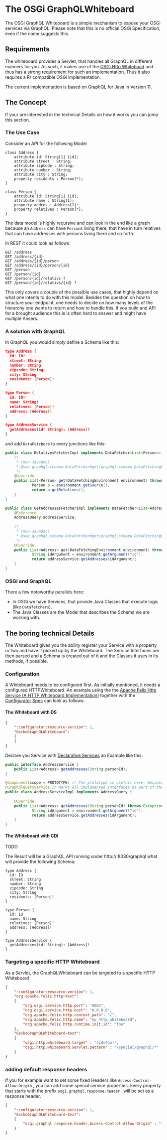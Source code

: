 # The OSGi GraphQLWhiteboard 

The OSGi GraphQL Whiteboard is a simple mechanism to expose your OSGi services via GraphQL. Please note that this is no official OSGi Specification, even if the name suggests this.

## Requirements

The whiteboard provides a Servlet, that handles all GraphQL in different manners for you. As such, it makes use of the  [OSGi Http Whiteboad](https://osgi.org/specification/osgi.cmpn/7.0.0/service.http.whiteboard.html) and thus has a strong requirement for such an implementation. Thus it also requires a R/ compatible OSGi implementation.

The current implementation is based on GraphQL for Java in Version 11.

## The Concept

If your are interested in the technical Details on how it works you can jump this section.

### The Use Case

Consider an API for the following Model

```pseudocode
class Address {
	attribute id: String[1] {id};
	attribute street : String;
	attribute zipCode : String;
	attribute number : String;
	attribute city : String;
	property residents : Person[*];
}

class Person {
	attribute id: String[1] {id};
	attribute name : String[1];
	property addres : Address[1]:
	property relatives : Person[*];
}
```

The data model  is highly recursive and can look in the end like a graph because an ``` Address ``` can have ```Person```s living there, that have in turn relatives that can have addresses with persons living there and so forth. 

In REST it could look as follows:

```pseudocode
GET /address
GET /address/{id}
GET /address/{id}/person
GET /address/{id}/person/{id}
GET /person
GET /person/{id}
GET /person/{id}/relativs ?
GET /person/{id}/relativs/{id} ? 

```

This only covers a couple of the possible use cases, that highly depend on what one intents to do with this model. Besides the question on how to structure your endpoint, one needs to decide on how many levels of the hierarchy one wants to return and how to handle this. If you build and API for a brought audience this is is often hard to answer and might have multiple Ansers.

### A solution with GraphQL

In GraphQL you would simply define a Schema like this:

```json
type Address {
  id: ID!
  street: String
  number: String
  zipcode: String
  city: String
  residents: [Person]!
}

type Person {
  id: ID!
  name: String!
  relatives: [Person]!
  address: [Address]!
}

type AddressService {
  getAddresses(id: String): [Address]!
}

```

and add ```DataFetcher```s to every junctions like this:

```java
public class RelativesFetcherImpl implements DataFetcher<List<Person>> {
  	/*
  	 * (non-Javadoc)
  	 * @see graphql.schema.DataFetcher#get(graphql.schema.DataFetchingEnvironment)
  	 */
  	@Override
  	public List<Person> get(DataFetchingEnvironment environment) throws Exception {
         	Person p = environment.getSource();
         	return p.getRelatives();
  	}
}

public class GetAddressesFetcherImpl implements DataFetcher<List<Address>> {
   	@Reference
  	AddressQuery addressService;
 	
  	/*
  	 * (non-Javadoc)
  	 * @see graphql.schema.DataFetcher#get(graphql.schema.DataFetchingEnvironment)
  	 */
  	@Override
  	public List<Address> get(DataFetchingEnvironment environment) throws Exception {
         	String idArgument = environment.getArgument("id");
         	return addressService.getAddresses(idArgument);
  	}
}


```

### OSGi and GraphQL

There a few noteworthy parallels here:

* In OSGi we have Services, that provide Java Classes that execute logic (like ```Datafetchers```).
* The Java Classes are the Model that describes the Schema we are working with.

## The boring technical Details

The Whiteboard gives you the ability register your Service with a property or two and have it picked up by the Whiteboard. The Service Interfaces are then parsed and a Schema is created out of it and the Classes it uses in its methods, if possible.

### Configuration

A Whiteboard needs to be configured first. As initially mentioned, it needs a configured HTTPWhiteboard. An example using the the  [Apache Felix Http Service (A HTTP Whiteboard Implementation)](https://felix.apache.org/documentation/subprojects/apache-felix-http-service.html)  together with the [Configurator Spec](https://osgi.org/specification/osgi.cmpn/7.0.0/service.configurator.html)  can look as follows:

#### The Whiteboard with DS

```json
{
    ":configurator:resource-version": 1,
	"GeckoGraphQLWhiteboard": 
  	{
	}
}
```

Declare you Service with [Declarative Services](https://osgi.org/specification/osgi.cmpn/7.0.0/service.component.html) an Example like this:

```java
public interface AddressService {
	public List<Address> getAddresses(String personId);
}

@Component(scope = PROTOTYPE) // The prototype is usefull here, because the Service can be called in parallel and every caller should get its exclusive instance
@GraphqlQueryService // Marks all implemented Interfaces as part of the Query Schema
public class AddressServiceImpl implements AddressQuery {
   	
   	@Override
  	public List<Address> getAddresses(String personId) throws Exception {
         	String idArgument = environment.getArgument("id");
         	return addressService.getAddresses(idArgument);
  	}
}
```

#### The Whiteboard with CDI

TODO





The Result will be a GraphQL API running under http://<yourIPOrLocalhost>:8080/graphql what will provide the following Schema:

```
type Address {
  id: ID
  street: String
  number: String
  zipcode: String
  city: String
  residents: [Person]!
}

type Person {
  id: ID
  name: String
  relatives: [Person]!
  address: [Address]!
}

type AddressService {
  getAddresses(id: String): [Address]!
}
```



### Targeting a specific HTTP Whiteboard

As a Servlet, the GraphQLWhiteboard can be targeted to a specific HTTP Whiteboard

```json
{
    ":configurator:resource-version": 1,
    "org.apache.felix.http~test":
	{
		"org.osgi.service.http.port": "8082",
		"org.osgi.service.http.host": "0.0.0.0",
		"org.apache.felix.http.context_path": "/",
		"org.apache.felix.http.name": "my_http_whiteboard",
		"org.apache.felix.http.runtime.init.id": "foo"
	},
	"GeckoGraphQLWhiteboard~test": 
  	{
  		"osgi.http.whiteboard.target" : "(id=foo)",
  		"osgi.http.whiteboard.servlet.pattern" : "/special/graphql/*"
	}
}
```

### adding default response headers

If you for example want to set some fixed Headers like ```Access-Control-Allow-Origin``` , you can add some special service properties. Every property that starts with the prefix ```osgi.graphql.response.header.``` will be set as a response header.

```json
{
    ":configurator:resource-version": 1,
	"GeckoGraphQLWhiteboard~test": 
  	{
  		"osgi.graphql.response.header.Access-Control-Allow-Origin" : "*"
	}
}
```